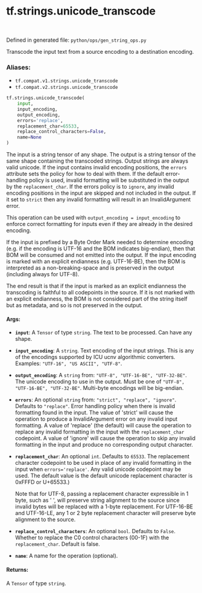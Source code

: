 <div itemscope itemtype="http://developers.google.com/ReferenceObject">
<meta itemprop="name" content="tf.strings.unicode_transcode" />
<meta itemprop="path" content="Stable" />
</div>

# tf.strings.unicode_transcode

<!-- Insert buttons -->

<table class="tfo-notebook-buttons tfo-api" align="left">
</table>

Defined in generated file: `python/ops/gen_string_ops.py`



<!-- Start diff -->
Transcode the input text from a source encoding to a destination encoding.

### Aliases:

* `tf.compat.v1.strings.unicode_transcode`
* `tf.compat.v2.strings.unicode_transcode`


``` python
tf.strings.unicode_transcode(
    input,
    input_encoding,
    output_encoding,
    errors='replace',
    replacement_char=65533,
    replace_control_characters=False,
    name=None
)
```



<!-- Placeholder for "Used in" -->

The input is a string tensor of any shape. The output is a string tensor of
the same shape containing the transcoded strings. Output strings are always
valid unicode. If the input contains invalid encoding positions, the
`errors` attribute sets the policy for how to deal with them. If the default
error-handling policy is used, invalid formatting will be substituted in the
output by the `replacement_char`. If the errors policy is to `ignore`, any
invalid encoding positions in the input are skipped and not included in the
output. If it set to `strict` then any invalid formatting will result in an
InvalidArgument error.

This operation can be used with `output_encoding = input_encoding` to enforce
correct formatting for inputs even if they are already in the desired encoding.

If the input is prefixed by a Byte Order Mark needed to determine encoding
(e.g. if the encoding is UTF-16 and the BOM indicates big-endian), then that
BOM will be consumed and not emitted into the output. If the input encoding
is marked with an explicit endianness (e.g. UTF-16-BE), then the BOM is
interpreted as a non-breaking-space and is preserved in the output (including
always for UTF-8).

The end result is that if the input is marked as an explicit endianness the
transcoding is faithful to all codepoints in the source. If it is not marked
with an explicit endianness, the BOM is not considered part of the string itself
but as metadata, and so is not preserved in the output.

#### Args:


* <b>`input`</b>: A `Tensor` of type `string`.
  The text to be processed. Can have any shape.
* <b>`input_encoding`</b>: A `string`.
  Text encoding of the input strings. This is any of the encodings supported
  by ICU ucnv algorithmic converters. Examples: `"UTF-16", "US ASCII", "UTF-8"`.
* <b>`output_encoding`</b>: A `string` from: `"UTF-8", "UTF-16-BE", "UTF-32-BE"`.
  The unicode encoding to use in the output. Must be one of
  `"UTF-8", "UTF-16-BE", "UTF-32-BE"`. Multi-byte encodings will be big-endian.
* <b>`errors`</b>: An optional `string` from: `"strict", "replace", "ignore"`. Defaults to `"replace"`.
  Error handling policy when there is invalid formatting found in the input.
  The value of 'strict' will cause the operation to produce a InvalidArgument
  error on any invalid input formatting. A value of 'replace' (the default) will
  cause the operation to replace any invalid formatting in the input with the
  `replacement_char` codepoint. A value of 'ignore' will cause the operation to
  skip any invalid formatting in the input and produce no corresponding output
  character.
* <b>`replacement_char`</b>: An optional `int`. Defaults to `65533`.
  The replacement character codepoint to be used in place of any invalid
  formatting in the input when `errors='replace'`. Any valid unicode codepoint may
  be used. The default value is the default unicode replacement character is
  0xFFFD or U+65533.)

  Note that for UTF-8, passing a replacement character expressible in 1 byte, such
  as ' ', will preserve string alignment to the source since invalid bytes will be
  replaced with a 1-byte replacement. For UTF-16-BE and UTF-16-LE, any 1 or 2 byte
  replacement character will preserve byte alignment to the source.
* <b>`replace_control_characters`</b>: An optional `bool`. Defaults to `False`.
  Whether to replace the C0 control characters (00-1F) with the
  `replacement_char`. Default is false.
* <b>`name`</b>: A name for the operation (optional).


#### Returns:

A `Tensor` of type `string`.
